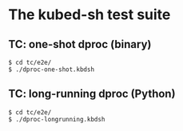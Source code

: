 # The kubed-sh test suite

## TC: one-shot dproc (binary)

```
$ cd tc/e2e/
$ ./dproc-one-shot.kbdsh
```


## TC: long-running dproc (Python)

```
$ cd tc/e2e/
$ ./dproc-longrunning.kbdsh
```

